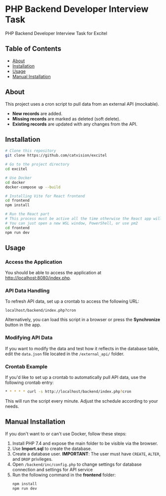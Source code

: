 # PHP Backend Developer Interview Task

PHP Backend Developer Interview Task for Excitel

## Table of Contents
- [About](#about)
- [Installation](#installation)
- [Usage](#usage)
- [Manual Installation](#manual-installation)

## About
This project uses a cron script to pull data from an external API (mockable). 
- **New records** are added.
- **Missing records** are marked as deleted (soft delete).
- **Existing records** are updated with any changes from the API.

## Installation

```bash
# Clone this repository
git clone https://github.com/catvision/excitel

# Go to the project directory
cd excitel

# Use Docker
cd docker
docker-compose up --build

# Installing Vite for React frontend
cd frontend
npm install

# Run the React part
# This process must be active all the time otherwise the React app will not work
# You can just open a new WSL window, PowerShell, or use pm2
cd frontend
npm run dev
```

## Usage

### Access the Application
You should be able to access the application at [http://localhost:8080/index.php](http://localhost:8080/index.php).

### API Data Handling
To refresh API data, set up a crontab to access the following URL:  
```
localhost/backend/index.php?cron
```

Alternatively, you can load this script in a browser or press the **Synchronize** button in the app.

### Modifying API Data
If you want to modify the data and test how it reflects in the database table, edit the `data.json` file located in the `/external_api/` folder.

### Crontab Example
If you'd like to set up a crontab to automatically pull API data, use the following crontab entry:
```bash
* * * * * curl -s http://localhost/backend/index.php?cron
```

This will run the script every minute. Adjust the schedule according to your needs.

## Manual Installation

If you don't want to or can't use Docker, follow these steps:

1. Install PHP 7.4 and expose the main folder to be visible via the browser.
2. Use **Import.sql** to create the database.
3. Create a database user. **IMPORTANT**: The user must have `CREATE`, `ALTER`, and `DROP` privileges.
4. Open `/backend/inc/config.php` to change settings for database connection and settings for API service
4. Run the following command in the **frontend** folder:
   ```bash
   npm install
   npm run dev
   ```

